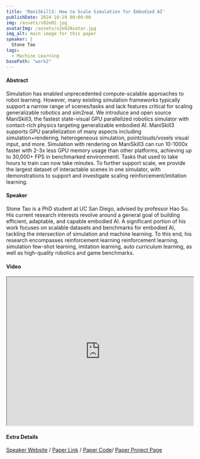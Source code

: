```yaml
---
title: 'ManiSkill3: How to Scale Simulation for Embodied AI'
publishDate: 2024-10-29 00:00:00
img: /assets/s02e02.jpg
avatarImg: /assets/s2e02Avatar.jpg
img_alt: main image for this paper
speaker: |
  Stone Tao
tags:
  - Machine Learning
basePath: "work2"
---
```


#### Abstract

Simulation has enabled unprecedented compute-scalable approaches to robot learning. However, many existing simulation frameworks typically support a narrow range of scenes/tasks and lack features critical for scaling generalizable robotics and sim2real. We introduce and open source ManiSkill3, the fastest state-visual GPU parallelized robotics simulator with contact-rich physics targeting generalizable embodied AI. ManiSkill3 supports GPU parallelization of many aspects including simulation+rendering, heterogeneous simulation, pointclouds/voxels visual input, and more. Simulation with rendering on ManiSkill3 can run 10-1000x faster with 2-3x less GPU memory usage than other platforms, achieving up to 30,000+ FPS in benchmarked environmentl. Tasks that used to take hours to train can now take minutes. To further support scale, we provide the largest dataset of interactable scenes in one simulator, with demonstrations to support and investigate scaling reinforcement/imitation learning.

#### Speaker

Stone Tao is a PhD student at UC San Diego, advised by professor Hao Su. 
His current research interests revolve around a general goal of building efficient, adaptable, and capable embodied AI. A significant portion of his work focuses on scalable datasets and benchmarks for embodied AI, tackling the intersection of simulation and machine learning. To this end, his research encompasses reinforcement learning reinforcement learning, simulation few-shot learning, imitation learning, auto curriculum learning, as well as high-quality robotics and game benchmarks.

#### Video

<!-- <iframe width="100%" height="400px"
src="https://www.youtube.com/watch?v=tIF8xQ2luXA" style="display: block; margin: 0 auto;">
</iframe> -->
<iframe width="100%" height="400px"
src="https://www.youtube.com/embed/tIF8xQ2luXA" style="display: block; margin: 0 auto;">
</iframe>

#### Extra Details

[Speaker Website](https://www.stoneztao.com/) / [Paper Link](https://arxiv.org/abs/2410.00425) / [Paper Code](https://github.com/haosulab/ManiSkill)/ [Paper Project Page](https://www.maniskill.ai/home)
